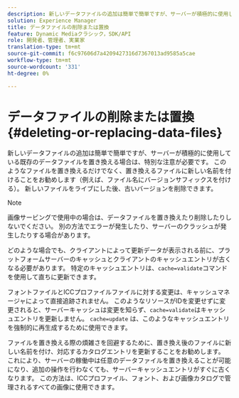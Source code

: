 ```yaml
---
description: 新しいデータファイルの追加は簡単で簡単ですが、サーバーが積極的に使用している既存のデータファイルを置き換える場合は、特別な注意が必要です。 このようなファイルを置き換えるだけでなく、置き換えるファイルに新しい名前を付けることをお勧めします（例えば、ファイル名にバージョンサフィックスを付ける）。 新しいファイルをライブにした後、古いバージョンを削除できます。
solution: Experience Manager
title: データファイルの削除または置換
feature: Dynamic Mediaクラシック，SDK/API
role: 開発者、管理者、実業家
translation-type: tm+mt
source-git-commit: f6c97606d7a4209427316d7367013ad9585a5cae
workflow-type: tm+mt
source-wordcount: '331'
ht-degree: 0%

---
```



# データファイルの削除または置換{#deleting-or-replacing-data-files}

新しいデータファイルの追加は簡単で簡単ですが、サーバーが積極的に使用している既存のデータファイルを置き換える場合は、特別な注意が必要です。 このようなファイルを置き換えるだけでなく、置き換えるファイルに新しい名前を付けることをお勧めします（例えば、ファイル名にバージョンサフィックスを付ける）。 新しいファイルをライブにした後、古いバージョンを削除できます。

>[!NOTE]
>
>画像サービングで使用中の場合は、データファイルを置き換えたり削除したりしないでください。 別の方法でエラーが発生したり、サーバーのクラッシュが発生したりする場合があります。

どのような場合でも、クライアントによって更新データが表示される前に、プラットフォームサーバーのキャッシュとクライアントのキャッシュエントリが古くなる必要があります。 特定のキャッシュエントリは、`cache=validate`コマンドを使用して直ちに更新できます。

フォントファイルとICCプロファイルファイルに対する変更は、キャッシュマネージャによって直接追跡されません。 このようなリソースがIDを変更せずに変更されると、サーバーキャッシュは変更を知らず、`cache=validate`はキャッシュエントリを更新しません。 `cache=update` は、このようなキャッシュエントリを強制的に再生成するために使用できます。

ファイルを置き換える際の煩雑さを回避するために、置き換え後のファイルに新しい名前を付け、対応するカタログエントリを更新することをお勧めします。 これにより、サーバーの稼働中は任意のデータファイルを置き換えることが可能になり、追加の操作を行わなくても、サーバーキャッシュエントリがすぐに古くなります。 この方法は、ICCプロファイル、フォント、および画像カタログで管理されるすべての画像に使用できます。
